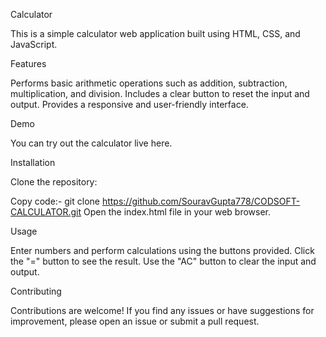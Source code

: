 Calculator

This is a simple calculator web application built using HTML, CSS, and JavaScript.


Features

Performs basic arithmetic operations such as addition, subtraction, multiplication, and division.
Includes a clear button to reset the input and output.
Provides a responsive and user-friendly interface.

Demo

You can try out the calculator live here.

Installation

Clone the repository:

Copy code:-
git clone https://github.com/SouravGupta778/CODSOFT-CALCULATOR.git
Open the index.html file in your web browser.

Usage

Enter numbers and perform calculations using the buttons provided.
Click the "=" button to see the result.
Use the "AC" button to clear the input and output.

Contributing

Contributions are welcome! If you find any issues or have suggestions for improvement, please open an issue or submit a pull request.
